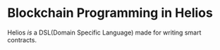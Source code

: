 # Blockchain Programming in Helios

Helios *is* a DSL(Domain Specific Language) made for writing smart contracts.
